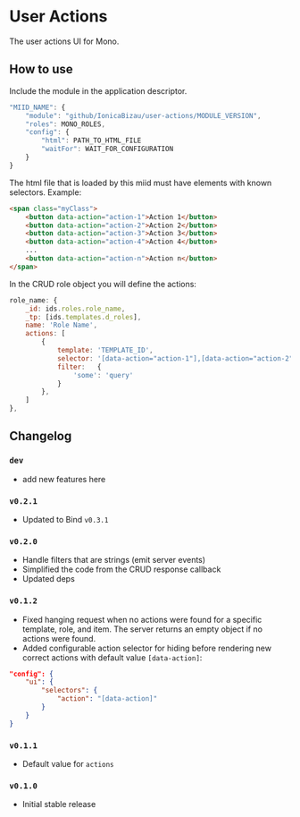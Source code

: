 User Actions
============

The user actions UI for Mono.

## How to use

Include the module in the application descriptor.

```js
"MIID_NAME": {
    "module": "github/IonicaBizau/user-actions/MODULE_VERSION",
    "roles": MONO_ROLES,
    "config": {
        "html": PATH_TO_HTML_FILE
        "waitFor": WAIT_FOR_CONFIGURATION
    }
}
```

The html file that is loaded by this miid must have elements with known selectors. Example:

```html
<span class="myClass">
    <button data-action="action-1">Action 1</button>
    <button data-action="action-2">Action 2</button>
    <button data-action="action-3">Action 3</button>
    <button data-action="action-4">Action 4</button>
    ...
    <button data-action="action-n">Action n</button>
</span>
```

In the CRUD role object you will define the actions:

```js
role_name: {
    _id: ids.roles.role_name,
    _tp: [ids.templates.d_roles],
    name: 'Role Name',
    actions: [
        {
            template: 'TEMPLATE_ID',
            selector: '[data-action="action-1"],[data-action="action-2"]',
            filter:   {
                'some': 'query'
            }
        },
    ]
},
```

## Changelog

### `dev`
 - add new features here

### `v0.2.1`
 - Updated to Bind `v0.3.1`

### `v0.2.0`
 - Handle filters that are strings (emit server events)
 - Simplified the code from the CRUD response callback
 - Updated deps

### `v0.1.2`
 - Fixed hanging request when no actions were found for a specific template, role, and item. The server returns an empty object if no actions were found.
 - Added configurable action selector for hiding before rendering new correct actions with default value `[data-action]`:

```json
"config": {
    "ui": {
        "selectors": {
            "action": "[data-action]"
        }
    }
}
```

### `v0.1.1`
 - Default value for `actions`

### `v0.1.0`
 - Initial stable release
